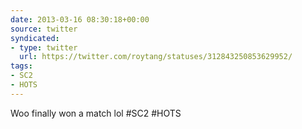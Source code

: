 ```yaml
---
date: 2013-03-16 08:30:18+00:00
source: twitter
syndicated:
- type: twitter
  url: https://twitter.com/roytang/statuses/312843250853629952/
tags:
- SC2
- HOTS
---
```


Woo finally won a match lol #SC2 #HOTS